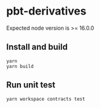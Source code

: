 # pbt-derivatives

Expected node version is >= 16.0.0

## Install and build

```shell
yarn
yarn build
```

## Run unit test

```shell
yarn workspace contracts test
```
